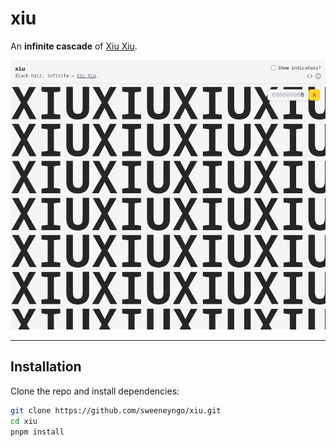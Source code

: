 # xiu

An **infinite cascade** of [Xiu Xiu](https://xiuxiu.bandcamp.com).

![Mainpage](public/screenshots/main.png)

---

## Installation

Clone the repo and install dependencies:

```bash
git clone https://github.com/sweeneyngo/xiu.git
cd xiu
pnpm install
```
